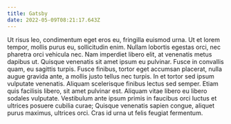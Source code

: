 ```yaml
---
title: Gatsby
date: 2022-05-09T08:21:17.643Z
---
```



Ut risus leo, condimentum eget eros eu, fringilla euismod urna. Ut et lorem tempor, mollis purus eu, sollicitudin enim. Nullam lobortis egestas orci, nec pharetra orci vehicula nec. Nam imperdiet libero elit, at venenatis metus dapibus ut. Quisque venenatis sit amet ipsum eu pulvinar. Fusce in convallis quam, eu sagittis turpis. Fusce finibus, tortor eget accumsan placerat, nulla augue gravida ante, a mollis justo tellus nec turpis. In et tortor sed ipsum vulputate venenatis. Aliquam scelerisque finibus lectus sed semper. Etiam quis facilisis libero, sit amet pulvinar est. Aliquam vitae libero eu libero sodales vulputate. Vestibulum ante ipsum primis in faucibus orci luctus et ultrices posuere cubilia curae; Quisque venenatis sapien congue, aliquet purus maximus, ultrices orci. Cras id urna ut felis feugiat fermentum.